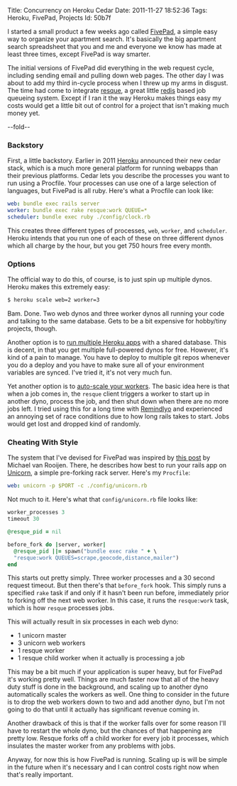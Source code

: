 Title: Concurrency on Heroku Cedar
Date:  2011-11-27 18:52:36
Tags:  Heroku, FivePad, Projects
Id:    50b7f

[FivePad]: https://www.fivepad.me
[redis]: http://redis.io
[resque]: https://github.com/defunkt/resque
[Heroku]: http://www.heroku.com
[multi-heroku]: http://blog.nofail.de/2011/07/heroku-cedar-background-jobs-for-free/
[heroku-unicorn]: http://michaelvanrooijen.com/articles/2011/06/01-more-concurrency-on-a-single-heroku-dyno-with-the-new-celadon-cedar-stack/
[Unicorn]: http://unicorn.bogomips.org/
[auto-scale]: http://verboselogging.com/2010/07/30/auto-scale-your-resque-workers-on-heroku
[remindlyo]: https://www.remindlyo.com

I started a small product a few weeks ago called [FivePad][], a simple easy way to organize your apartment search. It's basically the big apartment search spreadsheet that you and me and everyone we know has made at least three times, except FivePad is way smarter.

The initial versions of FivePad did everything in the web request cycle, including sending email and pulling down web pages. The other day I was about to add my third in-cycle process when I threw up my arms in disgust. The time had come to integrate [resque][], a great little [redis][] based job queueing system. Except if I ran it the way Heroku makes things easy my costs would get a little bit out of control for a project that isn't making much money yet.

--fold--

### Backstory

First, a little backstory. Earlier in 2011 [Heroku][] announced their new cedar stack, which is a much more general platform for running webapps than their previous platforms. Cedar lets you describe the processes you want to run using a Procfile. Your processes can use one of a large selection of languages, but FivePad is all ruby. Here's what a Procfile can look like:

```yaml
web: bundle exec rails server
worker: bundle exec rake resque:work QUEUE=*
scheduler: bundle exec ruby ./config/clock.rb
```
    
This creates three different types of processes, `web`, `worker`, and `scheduler`. Heroku intends that you run one of each of these on three different dynos which all charge by the hour, but you get 750 hours free every month.

### Options

The official way to do this, of course, is to just spin up multiple dynos. Heroku makes this extremely easy:

```bash
$ heroku scale web=2 worker=3
```
    
Bam. Done. Two web dynos and three worker dynos all running your code and talking to the same database. Gets to be a bit expensive for hobby/tiny projects, though.

Another option is to [run multiple Heroku apps][multi-heroku] with a shared database. This is decent, in that you get multiple full-powered dynos for free. However, it's kind of a pain to manage. You have to deploy to multiple git repos whenever you do a deploy and you have to make sure all of your environment variables are synced. I've tried it, it's not very much fun.

Yet another option is to [auto-scale your workers][auto-scale]. The basic idea here is that when a job comes in, the `resque` client triggers a worker to start up in another dyno, process the job, and then shut down when there are no more jobs left. I tried using this for a long time with [Remindlyo][] and experienced an annoying set of race conditions due to how long rails takes to start. Jobs would get lost and dropped kind of randomly.

### Cheating With Style

The system that I've devised for FivePad was inspired by [this post][heroku-unicorn] by Michael van Rooijen. There, he describes how best to run your rails app on [Unicorn][], a simple pre-forking rack server. Here's my `Procfile`:

```yaml
web: unicorn -p $PORT -c ./config/unicorn.rb
```
    
Not much to it. Here's what that `config/unicorn.rb` file looks like:

```ruby
worker_processes 3
timeout 30

@resque_pid = nil

before_fork do |server, worker|
  @resque_pid ||= spawn("bundle exec rake " + \
  "resque:work QUEUES=scrape,geocode,distance,mailer")
end
```
    
This starts out pretty simply. Three worker processes and a 30 second request timeout. But then there's that `before_fork` hook. This simply runs a specified `rake` task if and only if it hasn't been run before, immediately prior to forking off the next web worker. In this case, it runs the `resque:work` task, which is how `resque` processes jobs.

This will actually result in six processes in each web dyno:

 * 1 unicorn master
 * 3 unicorn web workers
 * 1 resque worker
 * 1 resque child worker when it actually is processing a job

This may be a bit much if your application is super heavy, but for FivePad it's working pretty well. Things are much faster now that all of the heavy duty stuff is done in the background, and scaling up to another dyno automatically scales the workers as well. One thing to consider in the future is to drop the web workers down to two and add another dyno, but I'm not going to do that until it actually has significant revenue coming in.

Another drawback of this is that if the worker falls over for some reason I'll have to restart the whole dyno, but the chances of that happening are pretty low. Resque forks off a child worker for every job it processes, which insulates the master worker from any problems with jobs. 

Anyway, for now this is how FivePad is running. Scaling up is will be simple in the future when it's necessary and I can control costs right now when that's really important. 
